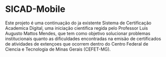 # SICAD-Mobile

Este projeto é uma continuação do ja existente Sistema de Certificação Academica Digital, uma iniciação cientifica regida pelo Professor Luis Augusto Mattos Mendes, que tem como  objetivo solucionar problemas institucionais quanto as dificuldades encontradas na emisão de certificados de atividades de extençoes que ocorrem dentro do Centro Federal de Ciencia e Tecnologia de Minas Gerais (CEFET-MG).